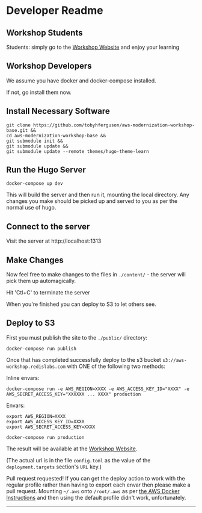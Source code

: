 # Developer Readme
## Workshop Students

Students: simply go to the [Workshop Website] and enjoy your learning

## Workshop Developers
We assume you have docker and docker-compose installed.

If not, go install them now. 

## Install Necessary Software 

```
git clone https://github.com/tobyhferguson/aws-modernization-workshop-base.git &&
cd aws-modernization-workshop-base &&
git submodule init &&
git submodule update &&
git submodule update --remote themes/hugo-theme-learn
```

## Run the Hugo Server
`docker-compose up dev`

This will build the server and then run it, mounting the local directory. Any changes you make should be picked up and served to you as per the normal use of hugo.

## Connect to the server
Visit the server at http://localhost:1313


## Make Changes
Now feel free to make changes to the files in `./content/` - the server will pick them up automagically.

Hit 'Ctl+C' to terminate the server 

When you're finished you can deploy to S3 to let others see.

## Deploy to S3
First you must publish the site to the `./public/` directory:

```
docker-compose run publish
```

Once that has completed successfully deploy to the s3 bucket `s3://aws-workshop.redislabs.com` with ONE of the following two methods:

Inline envars:
```
docker-compose run -e AWS_REGION=XXXX -e AWS_ACCESS_KEY_ID="XXXX" -e AWS_SECRET_ACCESS_KEY="XXXXXX ... XXXX" production
```

Envars:
```
export AWS_REGION=XXXX
export AWS_ACCESS_KEY_ID=XXXX
export AWS_SECRET_ACCESS_KEY=XXXX

docker-compose run production
```


The result will be available at the [Workshop Website].

(The actual url is in the file `config.toml` as the value of the `deployment.targets` section's `URL` key.)

Pull request requested! If you can get the deploy action to work with the regular profile rather than having to export each envar then please make a pull request. Mounting `~/.aws` onto `/root/.aws` as per [the AWS Docker Instructions](https://docs.aws.amazon.com/cli/latest/userguide/install-cliv2-docker.html) and then using the default profile didn't work, unfortunately.


----------
[Workshop Website]: https://s3.amazonaws.com/aws-workshop.redislabs.com/index.html
